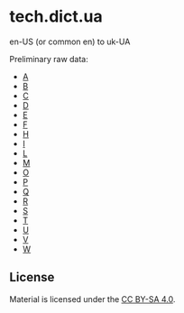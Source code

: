 # tech.dict.ua

en-US (or common en) to uk-UA

Preliminary raw data:
- [A](raw/A.md)
- [B](raw/B.md)
- [C](raw/C.md)
- [D](raw/D.md)
- [E](raw/E.md)
- [F](raw/F.md)
- [H](raw/H.md)
- [I](raw/I.md)
- [L](raw/L.md)
- [M](raw/M.md)
- [O](raw/O.md)
- [P](raw/P.md)
- [Q](raw/P.md)
- [R](raw/R.md)
- [S](raw/S.md)
- [T](raw/T.md)
- [U](raw/U.md)
- [V](raw/V.md)
- [W](raw/W.md)

## License

Material is licensed under the [CC BY-SA 4.0](https://creativecommons.org/licenses/by-sa/4.0/).
